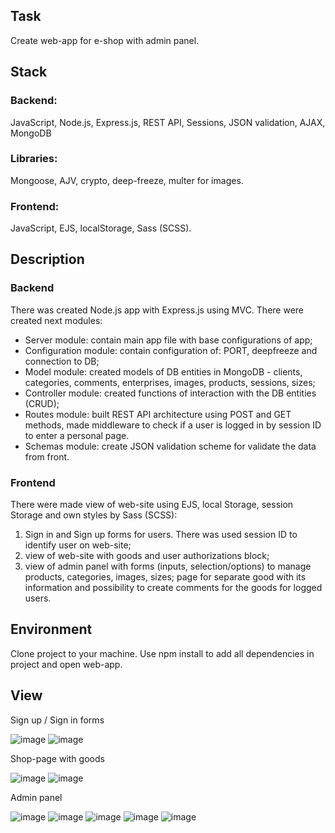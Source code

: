 ## Task
Create web-app for e-shop with admin panel.

## Stack
### Backend:
JavaScript, Node.js, Express.js, REST API, Sessions, JSON validation, AJAX, MongoDB
### Libraries:
Mongoose, AJV, crypto, deep-freeze, multer for images.
### Frontend:
JavaScript, EJS, localStorage, Sass (SCSS).

## Description

### Backend
There was created Node.js app with Express.js using MVC. There were created next modules:
-	Server module: contain main app file with base configurations of app;
-	Configuration module: contain configuration of: PORT, deepfreeze and connection to DB;
-	Model module: created models of DB entities in MongoDB - clients, categories, comments, enterprises, images, products, sessions, sizes;
-	Controller module: created functions of interaction with the DB entities (CRUD);
-	Routes module: built REST API architecture using POST and GET methods, made middleware to check if a user is logged in by session ID to enter a personal page.
-	Schemas module: create JSON validation scheme for validate the data from front.

### Frontend
There were made view of web-site using EJS, local Storage, session Storage and own styles by Sass (SCSS):
1)	Sign in and Sign up forms for users. There was used session ID to identify user on web-site;
2)	view of web-site with goods and user authorizations block;
3)	view of admin panel with forms (inputs, selection/options) to manage products, categories, images, sizes;
page for separate good with its information and possibility to create comments for the goods for logged users.


## Environment
Clone project to your machine. Use npm install to add all dependencies in project and open web-app.

## View
Sign up / Sign in forms

![image](https://user-images.githubusercontent.com/46706194/147138111-03040238-47db-4937-b4e0-887a9133642c.png)
![image](https://user-images.githubusercontent.com/46706194/147138131-f468fe6a-1523-4de1-b422-5ce537b20e90.png)

Shop-page with goods

![image](https://user-images.githubusercontent.com/46706194/147137634-8fcfe74e-30d5-4061-a4d4-63cbd2294538.png)
![image](https://user-images.githubusercontent.com/46706194/147137837-a74f12a8-6ca2-4b3c-85e0-12780fd13727.png)

Admin panel

![image](https://user-images.githubusercontent.com/46706194/147137910-626531ce-a4fb-4cbd-8aa7-95b9a16f7bc5.png)
![image](https://user-images.githubusercontent.com/46706194/147137930-c3b71154-6211-4b81-b0a3-8c4eb4d109fb.png)
![image](https://user-images.githubusercontent.com/46706194/147137943-78e06ec5-6780-4420-97fe-d0d4ae884c96.png)
![image](https://user-images.githubusercontent.com/46706194/147137995-eca91114-cf2f-45c9-b2b1-47ca9ce01533.png)
![image](https://user-images.githubusercontent.com/46706194/147138009-6e1da0c5-0b04-40ad-890c-00a420574f0c.png)
